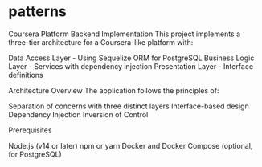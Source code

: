 # patterns

Coursera Platform Backend Implementation
This project implements a three-tier architecture for a Coursera-like platform with:

Data Access Layer - Using Sequelize ORM for PostgreSQL
Business Logic Layer - Services with dependency injection
Presentation Layer - Interface definitions

Architecture Overview
The application follows the principles of:

Separation of concerns with three distinct layers
Interface-based design
Dependency Injection
Inversion of Control

Prerequisites

Node.js (v14 or later)
npm or yarn
Docker and Docker Compose (optional, for PostgreSQL)